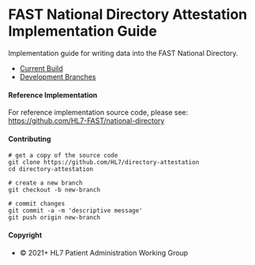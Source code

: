 # FAST National Directory Attestation Implementation Guide
Implementation guide for writing data into the FAST National Directory.  

- [Current Build](https://build.fhir.org/ig/HL7/fhir-directory-attestation)
- [Development Branches](https://build.fhir.org/ig/HL7/fhir-directory-attestation/branches)

#### Reference Implementation

For reference implementation source code, please see:
https://github.com/HL7-FAST/national-directory


#### Contributing  

```shell
# get a copy of the source code
git clone https://github.com/HL7/directory-attestation 
cd directory-attestation

# create a new branch
git checkout -b new-branch

# commit changes
git commit -a -m 'descriptive message'
git push origin new-branch
```

#### Copyright
- © 2021+ HL7 Patient Administration Working Group
